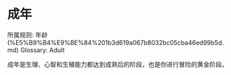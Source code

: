 # 成年

所属规则: 年龄 (%E5%B9%B4%E9%BE%84%201b3d619a067b8032bc05cba46ed99b5d.md)
Glossary: Adult

成年是生理、心智和生殖能力都达到成熟后的阶段，也是你进行冒险的黄金阶段。